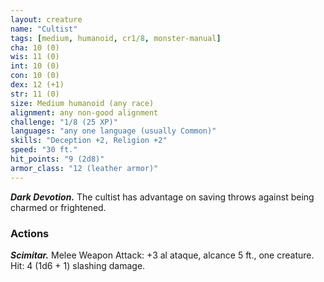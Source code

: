 ```yaml
---
layout: creature
name: "Cultist"
tags: [medium, humanoid, cr1/8, monster-manual]
cha: 10 (0)
wis: 11 (0)
int: 10 (0)
con: 10 (0)
dex: 12 (+1)
str: 11 (0)
size: Medium humanoid (any race)
alignment: any non-good alignment
challenge: "1/8 (25 XP)"
languages: "any one language (usually Common)"
skills: "Deception +2, Religion +2"
speed: "30 ft."
hit_points: "9 (2d8)"
armor_class: "12 (leather armor)"
---
```


***Dark Devotion.*** The cultist has advantage on saving throws against being charmed or frightened.

### Actions

***Scimitar.*** Melee Weapon Attack: +3 al ataque, alcance 5 ft., one creature. Hit: 4 (1d6 + 1) slashing damage.